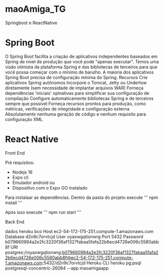 # maoAmiga_TG
Springboot e ReactNative

# Spring Boot
O Spring Boot facilita a criação de aplicativos independentes baseados em Spring de nível de produção que você pode "apenas executar".
Temos uma visão otimista da plataforma Spring e das bibliotecas de terceiros para que você possa começar com o mínimo de barulho. A maioria dos aplicativos Spring Boot precisa de configuração mínima do Spring.
Recursos
Crie aplicativos Spring autônomos
Incorpore o Tomcat, Jetty ou Undertow diretamente (sem necessidade de implantar arquivos WAR)
Forneça dependências 'iniciais' opinativas para simplificar sua configuração de compilação
Configure automaticamente bibliotecas Spring e de terceiros sempre que possível
Forneça recursos prontos para produção, como métricas, verificações de integridade e configuração externa
Absolutamente nenhuma geração de código e nenhum requisito para configuração XML

# React Native

Front End

Pré requisitos:
- Nodejs 16
- Expo cli
- Emulador android ou 
- Dispositivo com o Expo GO instalado

Para instalaar as dependências. Dentro da pasta do projeto execute
''' npm install '''

Após isso execute
''' npm run start '''

Back End




dados heroku bco
Host
ec2-54-172-175-251.compute-1.amazonaws.com
Database
d2n9c7orvtcjd
User
oyaxwgqtisnwrg
Port
5432
Password
b079660994a2e2fc3220f36af1327fabaa5fafa22b6ecd4726e006c5580abb8f
URI
postgres://oyaxwgqtisnwrg:b079660994a2e2fc3220f36af1327fabaa5fafa22b6ecd4726e006c5580abb8f@ec2-54-172-175-251.compute-1.amazonaws.com:5432/d2n9c7orvtcjd
Heroku CLI
heroku pg:psql postgresql-concentric-26084 --app maoamigaapp
